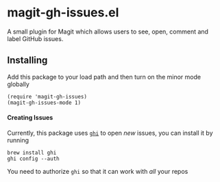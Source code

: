 # magit-gh-issues.el
A small plugin for Magit which allows users to see, open, comment and label GitHub issues.

## Installing

Add this package to your load path and then turn on the minor mode globally
```
(require 'magit-gh-issues)
(magit-gh-issues-mode 1)
```

#### Creating Issues
Currently, this package uses [`ghi`](https://github.com/stephencelis/ghi) to open _new_ issues, you can install it by running
```
brew install ghi
ghi config --auth
```
You need to authorize `ghi` so that it can work with _all_ your repos
